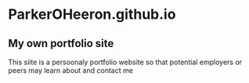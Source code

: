 # ParkerOHeeron.github.io


## My own portfolio site

This siite is a persoonaly portfolio website so that potential employers or peers may learn about and contact me

